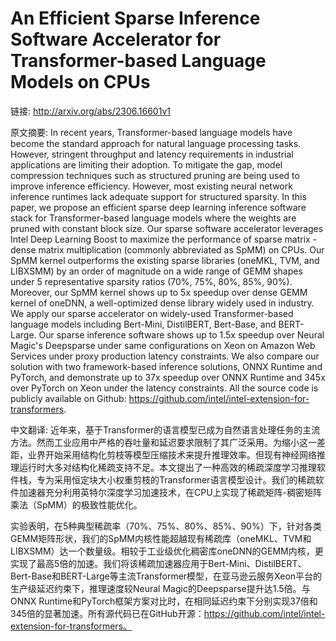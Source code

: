 # An Efficient Sparse Inference Software Accelerator for Transformer-based Language Models on CPUs

链接: http://arxiv.org/abs/2306.16601v1

原文摘要:
In recent years, Transformer-based language models have become the standard
approach for natural language processing tasks. However, stringent throughput
and latency requirements in industrial applications are limiting their
adoption. To mitigate the gap, model compression techniques such as structured
pruning are being used to improve inference efficiency. However, most existing
neural network inference runtimes lack adequate support for structured
sparsity. In this paper, we propose an efficient sparse deep learning inference
software stack for Transformer-based language models where the weights are
pruned with constant block size. Our sparse software accelerator leverages
Intel Deep Learning Boost to maximize the performance of sparse matrix - dense
matrix multiplication (commonly abbreviated as SpMM) on CPUs. Our SpMM kernel
outperforms the existing sparse libraries (oneMKL, TVM, and LIBXSMM) by an
order of magnitude on a wide range of GEMM shapes under 5 representative
sparsity ratios (70%, 75%, 80%, 85%, 90%). Moreover, our SpMM kernel shows up
to 5x speedup over dense GEMM kernel of oneDNN, a well-optimized dense library
widely used in industry. We apply our sparse accelerator on widely-used
Transformer-based language models including Bert-Mini, DistilBERT, Bert-Base,
and BERT-Large. Our sparse inference software shows up to 1.5x speedup over
Neural Magic's Deepsparse under same configurations on Xeon on Amazon Web
Services under proxy production latency constraints. We also compare our
solution with two framework-based inference solutions, ONNX Runtime and
PyTorch, and demonstrate up to 37x speedup over ONNX Runtime and 345x over
PyTorch on Xeon under the latency constraints. All the source code is publicly
available on Github: https://github.com/intel/intel-extension-for-transformers.

中文翻译:
近年来，基于Transformer的语言模型已成为自然语言处理任务的主流方法。然而工业应用中严格的吞吐量和延迟要求限制了其广泛采用。为缩小这一差距，业界开始采用结构化剪枝等模型压缩技术来提升推理效率。但现有神经网络推理运行时大多对结构化稀疏支持不足。本文提出了一种高效的稀疏深度学习推理软件栈，专为采用恒定块大小权重剪枝的Transformer语言模型设计。我们的稀疏软件加速器充分利用英特尔深度学习加速技术，在CPU上实现了稀疏矩阵-稠密矩阵乘法（SpMM）的极致性能优化。

实验表明，在5种典型稀疏率（70%、75%、80%、85%、90%）下，针对各类GEMM矩阵形状，我们的SpMM内核性能超越现有稀疏库（oneMKL、TVM和LIBXSMM）达一个数量级。相较于工业级优化稠密库oneDNN的GEMM内核，更实现了最高5倍的加速。我们将该稀疏加速器应用于Bert-Mini、DistilBERT、Bert-Base和BERT-Large等主流Transformer模型，在亚马逊云服务Xeon平台的生产级延迟约束下，推理速度较Neural Magic的Deepsparse提升达1.5倍。与ONNX Runtime和PyTorch框架方案对比时，在相同延迟约束下分别实现37倍和345倍的显著加速。所有源代码已在GitHub开源：https://github.com/intel/intel-extension-for-transformers。
